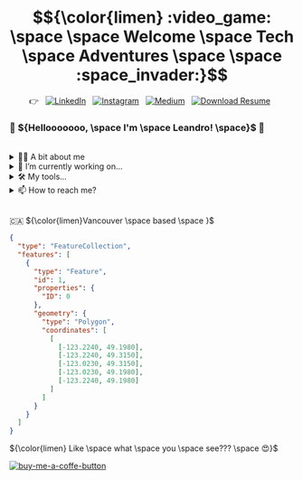 # $${\color{limen} :video_game: \space \space Welcome \space Tech \space Adventures \space \space :space_invader:}$$
<p align="center">
  👉 &nbsp;
  <a href="https://www.linkedin.com/in/leandro-miranda-fahur-machado/" target="_blank"><img src="https://img.shields.io/badge/-LinkedIn-0077B5?style=plastic&logo=Linkedin&logoColor=white" alt="LinkedIn"></a>
  &nbsp;
  <a href="https://www.instagram.com/stories/leandrofahur/" target="_blank"><img src="https://img.shields.io/badge/-Instagram-E4405F?style=plastic&logo=Instagram&logoColor=white" alt="Instagram"></a>
  &nbsp;
  <a href="https://medium.com/@leandrofahur_" target="_blank"><img src="https://img.shields.io/badge/-Medium-333333?style=plastic&logo=Medium&logoColor=white" alt="Medium"></a>
  &nbsp;
  <a href="./assets/CV_Leandro_2024.pdf" target="_blank"><img src="https://img.shields.io/badge/-%E2%AC%87%20Resume%20-97CA00?style=plastic&logo=Download&logoColor=white" alt="Download Resume"></a>
  &nbsp;
</p>

### :wave: ${Hellooooooo, \space I'm \space Leandro! \space}$ 🤖

<br/>
<details>
  <summary>👨‍💻 A bit about me</summary>
  <br/>
  <p align="left">&nbsp; &nbsp; ▫️ Software Engineer 💻</p>
  <p align="left">&nbsp; &nbsp; ▫️ Fullstack Developer 🚀</p>
  <p align="left">&nbsp; &nbsp; ▫️ Team Work 👥 ∙ Innovation 🛸 ∙ Self-improvement 🎯</p>
  <p align="left">&nbsp; &nbsp; ▫️ 🇧🇷⌁🇨🇦</p> 
</details>

<details>
  <summary>🔭 I’m currently working  on...</summary>  
</details>

<details>
  <summary> 🛠 My tools...</summary>
  <table>
    <thead>
      <tr>
        <th>Category</th>
        <th>Technologies</th>
      </tr>
    </thead>
    <tbody>
      <tr>
        <td>Frontend</th>
        <td>                              
          <a href="https://reactjs.org/"><img src="https://img.shields.io/badge/-React-20232A?style=for-the-badge&logo=react&logoColor=61DAFB" alt="React"></a>          
          <a href="https://vuejs.org/"><img src="https://img.shields.io/badge/-Vue.js-4FC08D?style=for-the-badge&logo=vue.js&logoColor=4FC08D" alt="Vue.js"></a>
          <a href="https://angular.io/"><img src="https://img.shields.io/badge/-Angular-DD0031?style=for-the-badge&logo=angular&logoColor=DD0031" alt="Angular"></a>          
        </td>
      </tr>
      <tr>
        <td>Backend</th>
        <td>          
            <img src="https://img.shields.io/static/v1?label=&message=Docker&color=2496ED&logo=docker&logoColor=FFFFFF" >          
        </td>
      </tr>
      <tr>
        <td>DevOps</th>
        <td>          
            <img src="https://img.shields.io/static/v1?label=&message=Docker&color=2496ED&logo=docker&logoColor=FFFFFF" >          
        </td>
      </tr>
    </tbody>
  </table>
</details>

<details>
  <summary>📫 How to reach me?</summary>
</details>

<br/>

🇨🇦 ${\color{limen}Vancouver \space based \space }$
  ```geojson
  {
    "type": "FeatureCollection",
    "features": [
      {
        "type": "Feature",
        "id": 1,
        "properties": {
          "ID": 0
        },
        "geometry": {
          "type": "Polygon",
          "coordinates": [
            [
              [-123.2240, 49.1980],
              [-123.2240, 49.3150],
              [-123.0230, 49.3150],
              [-123.0230, 49.1980],
              [-123.2240, 49.1980] 
            ]
          ]
        }
      }
    ]
  }
  ```

${\color{limen} Like \space what \space you \space see??? \space 😍}$

[![buy-me-a-coffe-button]][buy-me-a-coffe-url]

<!-- Markdown shields and URLs -->

[linkedin-shield]: https://img.shields.io/badge/-LinkedIn-0077B5?style=for-the-badge&logo=Linkedin&logoColor=white
[linkedin-url]: https://www.linkedin.com/in/leandro-miranda-fahur-machado/
[medium-shield]: https://img.shields.io/badge/-Medium-333333?style=for-the-badge&logo=Medium&logoColor=white
[medium-url]: https://medium.com/@leandrofahur_
[buy-me-a-coffe-button]: https://www.buymeacoffee.com/assets/img/custom_images/yellow_img.png
[buy-me-a-coffe-url]: https://www.buymeacoffee.com/leandrofahy

<!--
  Usage example:
  [![linkedin-shield]][linkedin-url]  [![medium-shield]][medium-url]
-->
